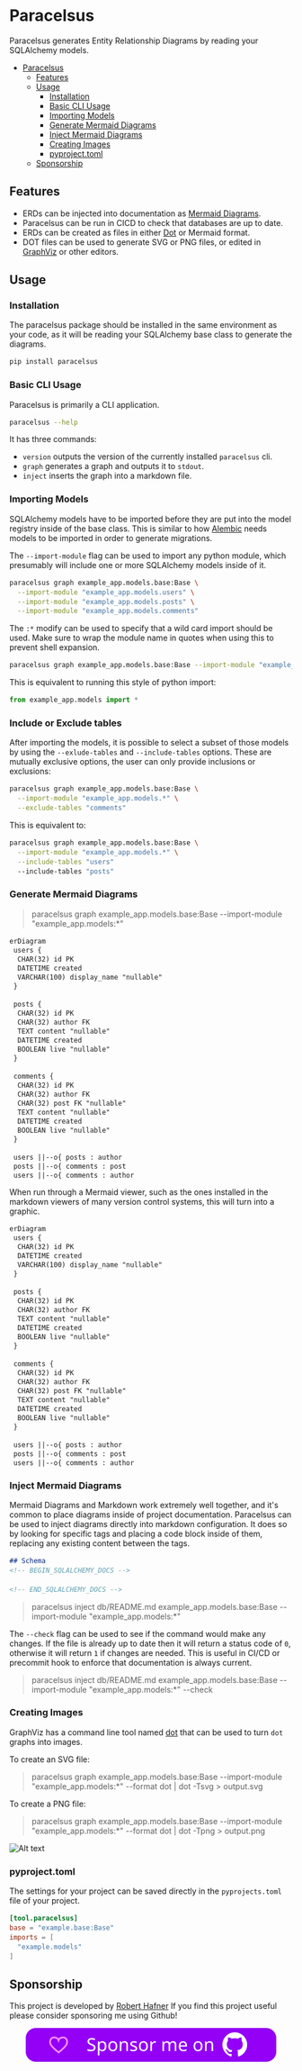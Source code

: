 # Paracelsus

Paracelsus generates Entity Relationship Diagrams by reading your SQLAlchemy models.

- [Paracelsus](#paracelsus)
  - [Features](#features)
  - [Usage](#usage)
    - [Installation](#installation)
    - [Basic CLI Usage](#basic-cli-usage)
    - [Importing Models](#importing-models)
    - [Generate Mermaid Diagrams](#generate-mermaid-diagrams)
    - [Inject Mermaid Diagrams](#inject-mermaid-diagrams)
    - [Creating Images](#creating-images)
    - [pyproject.toml](#pyprojecttoml)
  - [Sponsorship](#sponsorship)

## Features

- ERDs can be injected into documentation as [Mermaid Diagrams](https://mermaid.js.org/).
- Paracelsus can be run in CICD to check that databases are up to date.
- ERDs can be created as files in either [Dot](https://graphviz.org/doc/info/lang.html) or Mermaid format.
- DOT files can be used to generate SVG or PNG files, or edited in [GraphViz](https://graphviz.org/) or other editors.

## Usage

### Installation

The paracelsus package should be installed in the same environment as your code, as it will be reading your SQLAlchemy base class to generate the diagrams.

```bash
pip install paracelsus
```

### Basic CLI Usage

Paracelsus is primarily a CLI application.


```bash
paracelsus --help
```

It has three commands:

- `version` outputs the version of the currently installed `paracelsus` cli.
- `graph` generates a graph and outputs it to `stdout`.
- `inject` inserts the graph into a markdown file.

### Importing Models

SQLAlchemy models have to be imported before they are put into the model registry inside of the base class. This is similar to how [Alembic](https://alembic.sqlalchemy.org/en/latest/) needs models to be imported in order to generate migrations.

The `--import-module` flag can be used to import any python module, which presumably will include one or more SQLAlchemy models inside of it.

```bash
paracelsus graph example_app.models.base:Base \
  --import-module "example_app.models.users" \
  --import-module "example_app.models.posts" \
  --import-module "example_app.models.comments"
```

The `:*` modify can be used to specify that a wild card import should be used. Make sure to wrap the module name in quotes when using this to prevent shell expansion.

```bash
paracelsus graph example_app.models.base:Base --import-module "example_app.models:*"
```

This is equivalent to running this style of python import:

```python
from example_app.models import *
```

### Include or Exclude tables

After importing the models, it is possible to select a subset of those models by using the `--exlude-tables` and `--include-tables` options.
These are mutually exclusive options, the user can only provide inclusions or exclusions:

```bash
paracelsus graph example_app.models.base:Base \
  --import-module "example_app.models.*" \
  --exclude-tables "comments"
```

This is equivalent to:

```bash
paracelsus graph example_app.models.base:Base \
  --import-module "example_app.models.*" \
  --include-tables "users"
  --include-tables "posts"
```

### Generate Mermaid Diagrams


> paracelsus graph example_app.models.base:Base --import-module "example_app.models:*"

```text
erDiagram
 users {
  CHAR(32) id PK
  DATETIME created
  VARCHAR(100) display_name "nullable"
 }

 posts {
  CHAR(32) id PK
  CHAR(32) author FK
  TEXT content "nullable"
  DATETIME created
  BOOLEAN live "nullable"
 }

 comments {
  CHAR(32) id PK
  CHAR(32) author FK
  CHAR(32) post FK "nullable"
  TEXT content "nullable"
  DATETIME created
  BOOLEAN live "nullable"
 }

 users ||--o{ posts : author
 posts ||--o{ comments : post
 users ||--o{ comments : author
```

When run through a Mermaid viewer, such as the ones installed in the markdown viewers of many version control systems, this will turn into a graphic.

```mermaid
erDiagram
 users {
  CHAR(32) id PK
  DATETIME created
  VARCHAR(100) display_name "nullable"
 }

 posts {
  CHAR(32) id PK
  CHAR(32) author FK
  TEXT content "nullable"
  DATETIME created
  BOOLEAN live "nullable"
 }

 comments {
  CHAR(32) id PK
  CHAR(32) author FK
  CHAR(32) post FK "nullable"
  TEXT content "nullable"
  DATETIME created
  BOOLEAN live "nullable"
 }

 users ||--o{ posts : author
 posts ||--o{ comments : post
 users ||--o{ comments : author
```

### Inject Mermaid Diagrams

Mermaid Diagrams and Markdown work extremely well together, and it's common to place diagrams inside of project documentation. Paracelsus can be used to inject diagrams directly into markdown configuration. It does so by looking for specific tags and placing a code block inside of them, replacing any existing content between the tags.



```markdown
## Schema
<!-- BEGIN_SQLALCHEMY_DOCS -->

<!-- END_SQLALCHEMY_DOCS -->
```

> paracelsus inject db/README.md example_app.models.base:Base --import-module "example_app.models:*"


The `--check` flag can be used to see if the command would make any changes. If the file is already up to date then it will return a status code of `0`, otherwise it will return `1` if changes are needed. This is useful in CI/CD or precommit hook to enforce that documentation is always current.

> paracelsus inject db/README.md example_app.models.base:Base --import-module "example_app.models:*" --check

### Creating Images

GraphViz has a command line tool named [dot](https://graphviz.org/doc/info/command.html) that can be used to turn `dot` graphs into images.

To create an SVG file:

> paracelsus graph example_app.models.base:Base --import-module "example_app.models:*" --format dot | dot -Tsvg > output.svg

To create a PNG file:

> paracelsus graph example_app.models.base:Base --import-module "example_app.models:*" --format dot | dot -Tpng > output.png

![Alt text](./docs/example.png "a title")


### pyproject.toml

The settings for your project can be saved directly in the `pyprojects.toml` file of your project.

```toml
[tool.paracelsus]
base = "example.base:Base"
imports = [
  "example.models"
]
```

## Sponsorship

This project is developed by [Robert Hafner](https://blog.tedivm.com) If you find this project useful please consider sponsoring me using Github!

<center>

[![Github Sponsorship](https://raw.githubusercontent.com/mechPenSketch/mechPenSketch/master/img/github_sponsor_btn.svg)](https://github.com/sponsors/tedivm)

</center>
